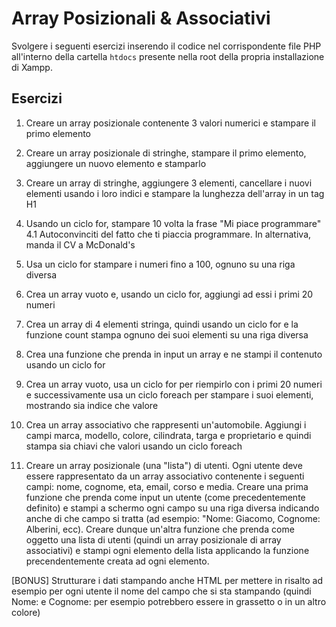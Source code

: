# Array Posizionali & Associativi

Svolgere i seguenti esercizi inserendo il codice nel corrispondente file PHP all'interno della cartella `htdocs` presente nella root della propria installazione di Xampp.

## Esercizi

1. Creare un array posizionale contenente 3 valori numerici e stampare il primo elemento

2. Creare un array posizionale di stringhe, stampare il primo elemento, aggiungere un nuovo elemento
   e stamparlo
3. Creare un array di stringhe, aggiungere 3 elementi, cancellare i nuovi elementi usando i loro indici
   e stampare la lunghezza dell'array in un tag H1
4. Usando un ciclo for, stampare 10 volta la frase "Mi piace programmare"
4.1 Autoconvinciti del fatto che ti piaccia programmare. In alternativa, manda il CV a McDonald's
5. Usa un ciclo for stampare i numeri fino a 100, ognuno su una riga diversa
6. Crea un array vuoto e, usando un ciclo for, aggiungi ad essi i primi 20 numeri
7. Crea un array di 4 elementi stringa, quindi usando un ciclo for e la funzione count stampa ognuno dei suoi elementi su una riga diversa
8. Crea una funzione che prenda in input un array e ne stampi il contenuto usando un ciclo for
9. Crea un array vuoto, usa un ciclo for per riempirlo con i primi 20 numeri e successivamente usa un ciclo foreach per stampare i suoi elementi, mostrando sia indice che valore
10. Crea un array associativo che rappresenti un'automobile. Aggiungi i campi marca, modello, colore, cilindrata, targa e proprietario e quindi stampa sia chiavi che valori usando un ciclo foreach


11.  Creare un array posizionale (una "lista") di utenti.
Ogni utente deve essere rappresentato da un array associativo contenente i seguenti campi: nome, cognome, eta, email, corso e media.
Creare una prima funzione che prenda come input un utente (come precedentemente definito) e stampi a schermo ogni campo su una riga
diversa indicando anche di che campo si tratta (ad esempio: "Nome: Giacomo, Cognome: Alberini, ecc).
Creare dunque un'altra funzione che prenda come oggetto una lista di utenti (quindi un array posizionale di array associativi)
e stampi ogni elemento della lista applicando la funzione precendentemente creata ad ogni elemento.

[BONUS] Strutturare i dati stampando anche HTML per mettere in risalto ad esempio per ogni utente il nome del campo che si sta stampando
(quindi Nome: e Cognome: per esempio potrebbero essere in grassetto o in un altro colore)
